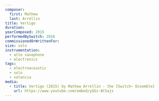```yaml
---
composer:
  first: Mathew
  last: Arrellin
title: Vertigo
duration:
yearComposed: 2015
performedBySwitch: 2016
commissionedOrWrittenFor:
size: solo
instrumentation:
  - alto saxophone
  - electronics
tags:
  - electroacoustic
  - solo 
  - valencia
media:
  - title: Vertigo (2015) by Mathew Arrellin - the [Switch~ Ensemble]
    url: https://www.youtube.com/embed/yGGz-8CSajs
---
```

